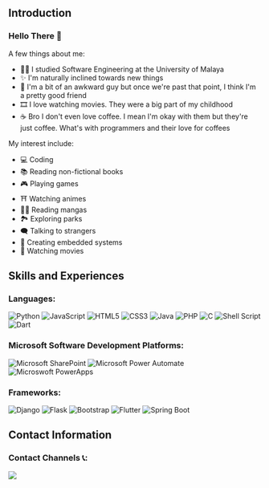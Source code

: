 ## Introduction
### Hello There 👋
A few things about me: 

- 👨‍🎓 I studied Software Engineering at the University of Malaya
- ✨ I'm naturally inclined towards new things
- 😬 I'm a bit of an awkward guy but once we're past that point, I think I'm a pretty good friend
- 🎞️ I love watching movies. They were a big part of my childhood
- ☕ Bro I don't even love coffee. I mean I'm okay with them but they're just coffee. What's with programmers and their love for coffees

My interest include:

- 💻 Coding
- 📚 Reading non-fictional books
- 🎮 Playing games
- ⛩️ Watching animes
- 🦸‍♂️ Reading mangas
- 🏞️ Exploring parks
- 🗨️ Talking to strangers
- 💾 Creating embedded systems
- 🎥 Watching movies

## Skills and Experiences
### Languages:
<p>
  <img alt="Python" src="https://img.shields.io/badge/python%20-%2314354C.svg?&style=for-the-badge&logo=python&logoColor=white"/>
  <img alt="JavaScript" src="https://img.shields.io/badge/javascript%20-%23323330.svg?&style=for-the-badge&logo=javascript&logoColor=white"/>
  <img alt="HTML5" src="https://img.shields.io/badge/html5%20-%23E34F26.svg?&style=for-the-badge&logo=html5&logoColor=white"/>
  <img alt="CSS3" src="https://img.shields.io/badge/css3%20-%231572B6.svg?&style=for-the-badge&logo=css3&logoColor=white"/>
  <img alt="Java" src="https://img.shields.io/badge/java-%23ED8B00.svg?&style=for-the-badge&logo=java&logoColor=white"/>
  <img alt="PHP" src="https://img.shields.io/badge/php-777BB4.svg?&style=for-the-badge&logo=php&logoColor=white"/>
  <img alt="C" src="https://img.shields.io/badge/c-4536ee.svg?&style=for-the-badge&logo=c&logoColor=white"/>
  <img alt="Shell Script" src="https://img.shields.io/badge/shell_script-%26191311.svg?style=for-the-badge&logo=gnu-bash&logoColor=white"/>
  <img alt="Dart" src="https://img.shields.io/badge/dart-a0a446.svg?&style=for-the-badge&logo=dart&logoColor=white"/>
</p>

### Microsoft Software Development Platforms:
<p>
  <img alt="Microsoft SharePoint" src="https://img.shields.io/badge/sharepoint-%407855.svg?&style=for-the-badge&logo=microsoftsharepoint&logoColor=white"/>
  <img alt="Microsoft Power Automate" src="https://img.shields.io/badge/power automate-blue.svg?&style=for-the-badge&logo=powerautomate&logoColor=white"/>
  <img alt="Microswoft PowerApps" src="https://img.shields.io/badge/powerapps-blueviolet.svg?&style=for-the-badge&logo=powerapps&logoColor=white"/>
</p>
  
### Frameworks:
<p>
  <img alt="Django" src="https://img.shields.io/badge/django%20-%23092E20.svg?&style=for-the-badge&logo=django&logoColor=white"/>
  <img alt="Flask" src="https://img.shields.io/badge/flask%20-%23000.svg?&style=for-the-badge&logo=flask&logoColor=white"/>
  <img alt="Bootstrap" src="https://img.shields.io/badge/bootstrap%20-%23563D7C.svg?&style=for-the-badge&logo=bootstrap&logoColor=white"/>
  <img alt="Flutter" src="https://img.shields.io/badge/flutter%20-%43963D7C.svg?&style=for-the-badge&logo=flutter&logoColor=white"/>
  <img alt="Spring Boot" src="https://img.shields.io/badge/spring boot-blueviolet.svg?&style=for-the-badge&logo=spring&logoColor=white"/>
</p>

## Contact Information
### Contact Channels 📞:
<a href="mailto:muhammadirfannasruddin@gmail.com"><img src="https://img.shields.io/badge/Gmail-D14836?style=for-the-badge&logo=gmail&logoColor=white"></a>
